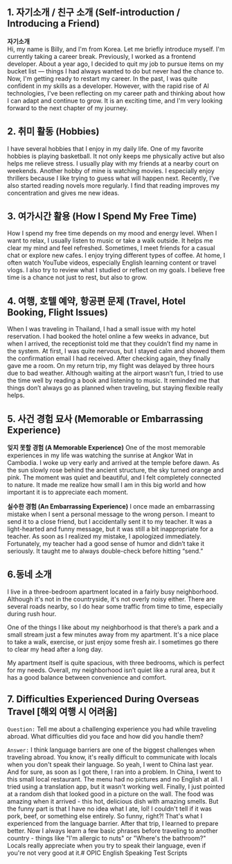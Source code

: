 ## 1. 자기소개 / 친구 소개 (Self-introduction / Introducing a Friend)

**자기소개**  
Hi, my name is Billy, and I'm from Korea. Let me briefly introduce myself. I'm currently taking a career break. Previously, I worked as a frontend developer.
About a year ago, I decided to quit my job to pursue items on my bucket list — things I had always wanted to do but never had the chance to.
Now, I'm getting ready to restart my career. In the past, I was quite confident in my skills as a developer. However, with the rapid rise of AI technologies, I've been reflecting on my career path and thinking about how I can adapt and continue to grow.
It is an exciting time, and I'm very looking forward to the next chapter of my journey.

## 2. 취미 활동 (Hobbies)

I have several hobbies that I enjoy in my daily life. One of my favorite hobbies is playing basketball. It not only keeps me physically active but also helps me relieve stress. I usually play with my friends at a nearby court on weekends.
Another hobby of mine is watching movies. I especially enjoy thrillers because I like trying to guess what will happen next. Recently, I’ve also started reading novels more regularly. I find that reading improves my concentration and gives me new ideas.

## 3. 여가시간 활용 (How I Spend My Free Time)

How I spend my free time depends on my mood and energy level. When I want to relax, I usually listen to music or take a walk outside. It helps me clear my mind and feel refreshed.
Sometimes, I meet friends for a casual chat or explore new cafes. I enjoy trying different types of coffee. At home, I often watch YouTube videos, especially English learning content or travel vlogs. I also try to review what I studied or reflect on my goals. I believe free time is a chance not just to rest, but also to grow.




## 4. 여행, 호텔 예약, 항공편 문제 (Travel, Hotel Booking, Flight Issues)

When I was traveling in Thailand, I had a small issue with my hotel reservation. I had booked the hotel online a few weeks in advance, but when I arrived, the receptionist told me that they couldn’t find my name in the system.
At first, I was quite nervous, but I stayed calm and showed them the confirmation email I had received. After checking again, they finally gave me a room.
On my return trip, my flight was delayed by three hours due to bad weather. Although waiting at the airport wasn’t fun, I tried to use the time well by reading a book and listening to music. It reminded me that things don’t always go as planned when traveling, but staying flexible really helps.

## 5. 사건 경험 묘사 (Memorable or Embarrassing Experience)

**잊지 못할 경험 (A Memorable Experience)**
One of the most memorable experiences in my life was watching the sunrise at Angkor Wat in Cambodia. I woke up very early and arrived at the temple before dawn. As the sun slowly rose behind the ancient structure, the sky turned orange and pink.
The moment was quiet and beautiful, and I felt completely connected to nature. It made me realize how small I am in this big world and how important it is to appreciate each moment.

**실수한 경험 (An Embarrassing Experience)**
I once made an embarrassing mistake when I sent a personal message to the wrong person. I meant to send it to a close friend, but I accidentally sent it to my teacher.
It was a light-hearted and funny message, but it was still a bit inappropriate for a teacher. As soon as I realized my mistake, I apologized immediately. Fortunately, my teacher had a good sense of humor and didn’t take it seriously. It taught me to always double-check before hitting “send.”

## 6.동네 소개
I live in a three-bedroom apartment located in a fairly busy neighborhood. Although it's not in the countryside, it's not overly noisy either. There are several roads nearby, so I do hear some traffic from time to time, especially during rush hour.

One of the things I like about my neighborhood is that there’s a park and a small stream just a few minutes away from my apartment. It's a nice place to take a walk, exercise, or just enjoy some fresh air. I sometimes go there to clear my head after a long day.

My apartment itself is quite spacious, with three bedrooms, which is perfect for my needs. Overall, my neighborhood isn’t quiet like a rural area, but it has a good balance between convenience and comfort.



## 7. Difficulties Experienced During Overseas Travel [해외 여행 시 어려움]
`Question:` Tell me about a challenging experience you had while traveling abroad. What difficulties did you face and how did you handle them?

`Answer:`
I think language barriers are one of the biggest challenges when traveling abroad. You know, it's really difficult to communicate with locals when you don't speak their language.
So yeah, I went to China last year. And for sure, as soon as I got there, I ran into a problem. In China, I went to this small local restaurant. The menu had no pictures and no English at all. I tried using a translation app, but it wasn't working well.
Finally, I just pointed at a random dish that looked good in a picture on the wall. The food was amazing when it arrived - this hot, delicious dish with amazing smells. But the funny part is that I have no idea what I ate, lol! I couldn't tell if it was pork, beef, or something else entirely. So funny, right?! That's what I experienced from the language barrier.
After that trip, I learned to prepare better. Now I always learn a few basic phrases before traveling to another country - things like "I'm allergic to nuts" or "Where's the bathroom?" Locals really appreciate when you try to speak their language, even if you're not very good at it.# OPIC English Speaking Test Scripts